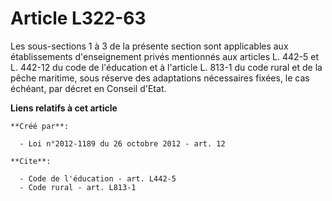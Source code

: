 # Article L322-63

Les sous-sections 1 à 3 de la présente section sont applicables aux établissements d'enseignement privés mentionnés aux
articles L. 442-5 et L. 442-12 du code de l'éducation et à l'article L. 813-1 du code rural et de la pêche maritime, sous
réserve des adaptations nécessaires fixées, le cas échéant, par décret en Conseil d'Etat.

**Liens relatifs à cet article**

	**Créé par**:

	  - Loi n°2012-1189 du 26 octobre 2012 - art. 12

	**Cite**:

	  - Code de l'éducation - art. L442-5
	  - Code rural - art. L813-1
